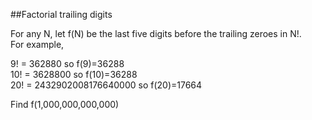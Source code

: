 ##Factorial trailing digits

For any N, let f(N) be the last five digits before the trailing zeroes in N!.<br>
For example,

9! = 362880 so f(9)=36288<br>
10! = 3628800 so f(10)=36288<br>
20! = 2432902008176640000 so f(20)=17664

Find f(1,000,000,000,000)
